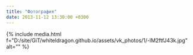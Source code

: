 ```yaml
---
title: "Фотография"
date: 2013-11-12 13:30:00 +0300
---
```



{% include media.html f="D:/site/GiT/whiteldragon.github.io/assets/vk_photos/1/-lM2ftfJ43k.jpg" alt="" %}
